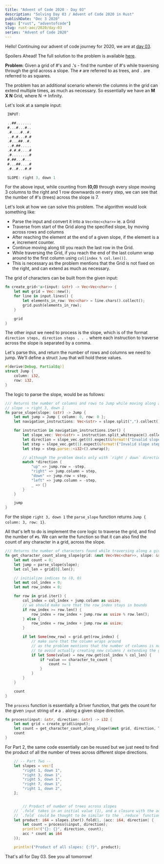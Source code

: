 ```yaml
---
title: "Advent of Code 2020 - Day 03"
description: "Solving Day 03 / Advent of Code 2020 in Rust"
publishDate: "Dec 3 2020"
tags: ["rust", "adventofcode"]
slug: rust-aoc/2020/day-03
series: "Advent of Code 2020"
---
```


Hello! Continuing our advent of code journey for 2020, we are at [day 03](https://adventofcode.com/2020/day/3).

Spoilers Ahead! The full solution to the problem is available [here](https://github.com/Shriram-Balaji/rust-advent-of-code-2020/tree/main/day-03/src/main.rs).

**Problem**: Given a grid of #'s and .'s - find the number of #'s while traversing through the grid across a slope.
The `#` are referred to as trees, and `.` are referred to as squares.

The problem has an additional scenario wherein the columns in the grid can extend multiple times, as much as necessary. So essentially we have an **M X N** Grid, where N -> Infinity.

Let's look at a sample input:

```rust
 INPUT:

 ..##.......
 #...#...#..
 .#....#..#.
 ..#.#...#.#
 .#...##..#.
 ..#.##.....
 .#.#.#....#
 .#........#
 #.##...#...
 #...##....#
 .#..#...#.#

 SLOPE: right 3, down 1

```

For the above input, while counting from **(0,0)** through every slope moving 3 columns to the right and 1 row downwards on every step, we can see that the number of #'s (trees) across the slope is 7.

Let's look at how we can solve this problem. The algorithm would look something like:

- Parse the input and convert it into a `Vec<Vec<char>>` ie. a Grid
- Traverse from start of the Grid along the specified slope, by moving across rows and columns
- After reaching the element at the end of a given slope, if the element is a `#`, increment counter.
- Continue moving along till you reach the last row in the Grid.
- While traversing the Grid, if you reach the end of the last column wrap around to the first column using `col[index % col.len()]`.
- This is necessary as the problem mentions that the Grid is not fixed on the right, and can extend as much as necessary.

The grid of characters can be built from the given input:

```rust
fn create_grid<'a>(input: &str) -> Vec<Vec<char>> {
    let mut grid = Vec::new();
    for line in input.lines() {
        let elements_in_row: Vec<char> = line.chars().collect();
        grid.push(elements_in_row);
    }

    grid
}
```

The other input we need to process is the slope, which is of the format `direction steps, direction steps . . .` where each instruction to traverse across the slope is separated by a comma.

Let's parse this, and return the number of rows and columns we need to jump. We'll define a struct `Jump` that will hold these values.

```rust
#[derive(Debug, PartialEq)]
struct Jump {
    column: i32,
    row: i32,
}
```

The logic to parse the slope, would be as follows:

```rust
/// Returns the number of columns and rows to Jump while moving along a Slope
// slope -> right 3, down 1
fn parse_slope(slope: &str) -> Jump {
    let mut jump = Jump { column: 0, row: 0 };
    let navigation_instructions: Vec<&str> = slope.split(",").collect();

    for instruction in navigation_instructions.iter() {
        let slope_vec: Vec<&str> = instruction.split_whitespace().collect();
        let direction = slope_vec.get(0).expect(&format!("Invalid slope direction in {}", slope));
        let step = slope_vec.get(1).expect(&format!("Invalid slope step in {}", slope));
        let step = step.parse::<i32>().unwrap();

        // although the problem deals only with `right / down` directions, supporting all directions allows the problem to be more extensible.
        match *direction {
            "up" => jump.row = -step,
            "right" => jump.column = step,
            "down" => jump.row = step,
            "left" => jump.column = -step,
            _ => {}
        }
    }

    jump
}

```

For the slope `right 3, down 1` the `parse_slope` function returns `Jump { column: 3, row: 1}`.

All that's left to do is implement the core logic to traverse the grid, and find the number of `#`s. We can write the function so that it can also find the count of any character in a grid, across the slope.

```rust
/// Returns the number of characters found while traversing along a given slope.
fn get_character_count_along_slope(grid: &mut Vec<Vec<char>>, slope: &str, character_to_count: char) -> i32 {
    let mut count = 0;
    let jump = parse_slope(slope);
    let col_len = grid[0].len();

    // initialize indices to (0, 0)
    let mut col_index = 0;
    let mut row_index = 0;

    for row in grid.iter() {
        col_index = col_index + jump.column as usize;
        // we should make sure that the row_index stays in bounds
        if row_index >= row.len() {
            row_index = row_index + jump.row as usize % row.len();
        } else {
            row_index = row_index + jump.row as usize;
        }

        if let Some(new_row) = grid.get(row_index) {
		    // make sure that the column wraps around
			// as the problem mentions that the number of columns is not deterministic, and can extend as much as necessary.
            // to avoid actually creating new columns / extending the grid we instead wrap around.
            if let Some(value) = new_row.get(col_index % col_len) {
                if *value == character_to_count {
                    count += 1
                }
            }
        }
    }

    count
}

```

The `process` function is essentially a Driver function, that gets the count for the given `input` string of `#` a `.` along a given slope direction.

```rust
fn process(input: &str, direction: &str) -> i32 {
    let mut grid = create_grid(&input);
    let count = get_character_count_along_slope(&mut grid, direction, TREE);
    count
}

```

For Part 2, the same code essentially can be reused but we just need to find the product of all the number of trees across different slope directions.

```rust
    // -- Part Two --
    let slopes = vec![
        "right 1, down 1",
        "right 3, down 1",
        "right 5, down 1",
        "right 7, down 1",
        "right 1, down 2",
    ];


        // Product of number of trees across slopes
	// `.fold` takes in an initial value (1), and a closure with the accumulator and the current value (direction).
	// `.fold` could be thought to be similar to the `.reduce` function in JavaScript.
    let product: i64 = slopes.iter().fold(1, |acc: i64, direction| {
        let count = process(&input, direction);
        println!("{}: {}", direction, count);
        acc * count as i64
    });

    println!("Product of all slopes: {:?}", product);

```

That's all for Day 03. See you all tomorrow!
